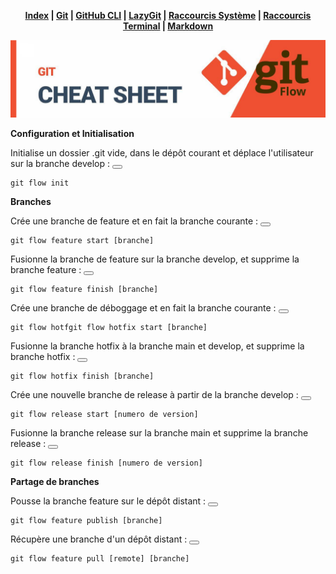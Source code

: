 <div align="center">

**[Index](/README.md) | [Git](/git/git.md) | [GitHub CLI](/git/github-cli.md) | [LazyGit](/git/lazygit.md) | [Raccourcis Système](/shortcut-sys/shortcut.md) | [Raccourcis Terminal](/terminal/terminal.md) | [Markdown](/markdown/markdown.md)**

![banner](/git/git-pics/gitflow.png)

</div>

**Configuration et Initialisation**

Initialise un dossier .git vide, dans le dépôt courant et déplace l'utilisateur sur la branche develop :
<button class="btn" data-clipboard-target="#git-command"></button>
<pre><code id="git-command">git flow init</code></pre>

**Branches**

Crée une branche de feature et en fait la branche courante :
<button class="btn" data-clipboard-target="#git-command"></button>
<pre><code id="git-command">git flow feature start [branche]</code></pre>

Fusionne la branche de feature sur la branche develop, et supprime la branche feature :
<button class="btn" data-clipboard-target="#git-command"></button>
<pre><code id="git-command">git flow feature finish [branche]</code></pre>

Crée une branche de déboggage et en fait la branche courante :
<button class="btn" data-clipboard-target="#git-command"></button>
<pre><code id="git-command">git flow hotfgit flow hotfix start [branche]</code></pre>

Fusionne la branche hotfix à la branche main et develop, et supprime la branche hotfix :
<button class="btn" data-clipboard-target="#git-command"></button>
<pre><code id="git-command">git flow hotfix finish [branche]</code></pre>

Crée une nouvelle branche de release à partir de la branche develop :
<button class="btn" data-clipboard-target="#git-command"></button>
<pre><code id="git-command">git flow release start [numero de version]</code></pre>

Fusionne la branche release sur la branche main et supprime la branche release :
<button class="btn" data-clipboard-target="#git-command"></button>
<pre><code id="git-command">git flow release finish [numero de version]</code></pre>

**Partage de branches**

Pousse la branche feature sur le dépôt distant :
<button class="btn" data-clipboard-target="#git-command"></button>
<pre><code id="git-command">git flow feature publish [branche]</code></pre>

Récupère une branche d'un dépôt distant :
<button class="btn" data-clipboard-target="#git-command"></button>
<pre><code id="git-command">git flow feature pull [remote] [branche]</code></pre>
</div>